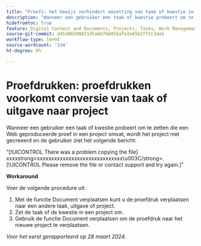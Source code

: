 ```yaml
---
title: "Proofs: het bewijs verhindert omzetting van taak of kwestie in project"
description: "Wanneer een gebruiker een taak of kwestie probeert om te zetten die een Web geproduceerde proef in een project omvat, wordt het project niet gecreeerd en de gebruiker ziet een bericht. Er is een oplossing beschikbaar."
hidefromtoc: true
feature: Digital Content and Documents, Projects, Tasks, Work Management
source-git-commit: d45d86590821d5a6b7b6856afe2e65b2ff2c3da5
workflow-type: tm+mt
source-wordcount: '134'
ht-degree: 0%

---
```



# Proefdrukken: proefdrukken voorkomt conversie van taak of uitgave naar project

Wanneer een gebruiker een taak of kwestie probeert om te zetten die een Web geproduceerde proef in een project omvat, wordt het project niet gecreeerd en de gebruiker ziet het volgende bericht:

&quot;[!UICONTROL There was a problem copying the file] xxxxstrong>xxxxxxxxxxxxxxxxxxxxxxxxxxxxxx\u003C\/strong>. [!UICONTROL Please remove the file or contact support and try again.]&quot;

**Workaround**

Voer de volgende procedure uit:

1. Met de functie Document verplaatsen kunt u de proefdruk verplaatsen naar een andere taak, uitgave of project.
2. Zet de taak of de kwestie in een project om.
3. Gebruik de functie Document verplaatsen om de proefdruk naar het nieuwe project te verplaatsen.

_Voor het eerst gerapporteerd op 28 maart 2024._
